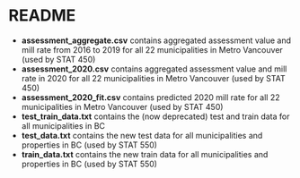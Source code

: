 # README

- **assessment_aggregate.csv** contains aggregated assessment value and mill rate from 2016 to 2019 for all 22 municipalities in Metro Vancouver (used by STAT 450)
- **assessment_2020.csv** contains aggregated assessment value and mill rate in 2020 for all 22 municipalities in Metro Vancouver (used by STAT 450)
- **assessment_2020_fit.csv** contains predicted 2020 mill rate for all 22 municipalities in Metro Vancouver (used by STAT 450)
- **test_train_data.txt** contains the (now deprecated) test and train data for all municipalities in BC
- **test_data.txt** contains the new test data for all municipalities and properties in BC (used by STAT 550)
- **train_data.txt** contains the new train data for all municipalities and properties in BC (used by STAT 550)
